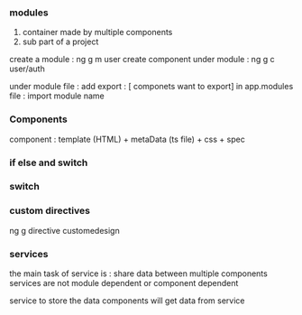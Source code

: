 ### modules 

1.  container made by multiple components 
2.  sub part of a project

create a module : ng g m user
create component under module : ng g c user/auth

under module file : add export : [ componets want to export]
in app.modules file : import module name



### Components
component : template (HTML)  + metaData (ts file) + css + spec


### if else and switch

### switch



### custom directives
ng g directive customedesign


### services
the main task of service is : share data between multiple components
services are not module dependent or component dependent

service to store the data
components will get data from service







